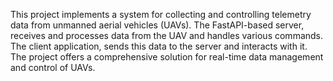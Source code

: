 This project implements a system for collecting and controlling telemetry data from unmanned aerial vehicles (UAVs). The FastAPI-based server, receives and processes data from the UAV and handles various commands. The client application, sends this data to the server and interacts with it. The project offers a comprehensive solution for real-time data management and control of UAVs.

